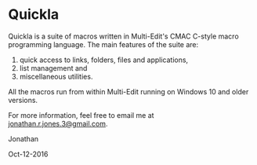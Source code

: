 # Quickla 

Quickla is a suite of macros written in Multi-Edit's CMAC C-style macro programming
language. The main features of the suite are:

1. quick access to links, folders, files and applications,
2. list management and
3. miscellaneous utilities.

All the macros run from within Multi-Edit running on Windows 10 and older versions.

For more information, feel free to email me at jonathan.r.jones.3@gmail.com.




Jonathan

Oct-12-2016
